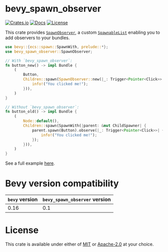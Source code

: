 # bevy_spawn_observer

[![Crates.io](https://img.shields.io/crates/v/bevy_spawn_observer.svg)](https://crates.io/crates/bevy_spawn_observer)
[![Docs](https://docs.rs/bevy_spawn_observer/badge.svg)](https://docs.rs/bevy_spawn_observer/latest/bevy_spawn_observer/)
[![License](https://img.shields.io/badge/license-MIT%2FApache-blue.svg)](https://github.com/benfrankel/bevy_spawn_observer)

This crate provides [`SpawnObserver`](https://docs.rs/bevy_spawn_observer/latest/bevy_spawn_observer/struct.SpawnObserver.html),
a custom [`SpawnableList`](https://docs.rs/bevy/latest/bevy/ecs/spawn/trait.SpawnableList.html)
enabling you to add observers to your bundles.

```rust
use bevy::{ecs::spawn::SpawnWith, prelude::*};
use bevy_spawn_observer::SpawnObserver;

// With `bevy_spawn_observer`:
fn button_new() -> impl Bundle {
    (
        Button,
        Children::spawn(SpawnObserver::new(|_: Trigger<Pointer<Click>>| {
            info!("You clicked me!");
        })),
    )
}

// Without `bevy_spawn_observer`:
fn button_old() -> impl Bundle {
    (
        Node::default(),
        Children::spawn(SpawnWith(|parent: &mut ChildSpawner| {
            parent.spawn(Button).observe(|_: Trigger<Pointer<Click>>| {
                info!("You clicked me!");
            });
        })),
    )
}
```

See a full example [here](https://github.com/benfrankel/bevy_spawn_observer/blob/main/examples/buttons.rs).

# Bevy version compatibility

| `bevy` version | `bevy_spawn_observer` version |
| -------------- | ----------------------------- |
| 0.16           | 0.1                           |

# License

This crate is available under either of [MIT](LICENSE-MIT) or [Apache-2.0](LICENSE-Apache-2.0) at your choice.
